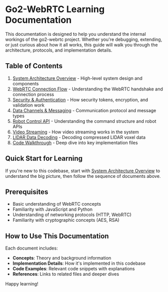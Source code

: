 # Go2-WebRTC Learning Documentation

This documentation is designed to help you understand the internal workings of the go2-webrtc project. Whether you're debugging, extending, or just curious about how it all works, this guide will walk you through the architecture, protocols, and implementation details.

## Table of Contents

1. [System Architecture Overview](./01-architecture-overview.md) - High-level system design and components
2. [WebRTC Connection Flow](./02-webrtc-connection-flow.md) - Understanding the WebRTC handshake and connection process
3. [Security & Authentication](./03-security-authentication.md) - How security tokens, encryption, and validation work
4. [Data Channels & Messaging](./04-data-channels-messaging.md) - Communication protocol and message types
5. [Robot Control API](./05-robot-control-api.md) - Understanding the command structure and robot APIs
6. [Video Streaming](./06-video-streaming.md) - How video streaming works in the system
7. [LIDAR Data Decoding](./07-lidar-decoding.md) - Decoding compressed LIDAR voxel data
8. [Code Walkthrough](./08-code-walkthrough.md) - Deep dive into key implementation files

## Quick Start for Learning

If you're new to this codebase, start with [System Architecture Overview](./01-architecture-overview.md) to understand the big picture, then follow the sequence of documents above.

## Prerequisites

- Basic understanding of WebRTC concepts
- Familiarity with JavaScript and Python
- Understanding of networking protocols (HTTP, WebRTC)
- Familiarity with cryptographic concepts (AES, RSA)

## How to Use This Documentation

Each document includes:
- **Concepts**: Theory and background information
- **Implementation Details**: How it's implemented in this codebase
- **Code Examples**: Relevant code snippets with explanations
- **References**: Links to related files and deeper dives

Happy learning!

